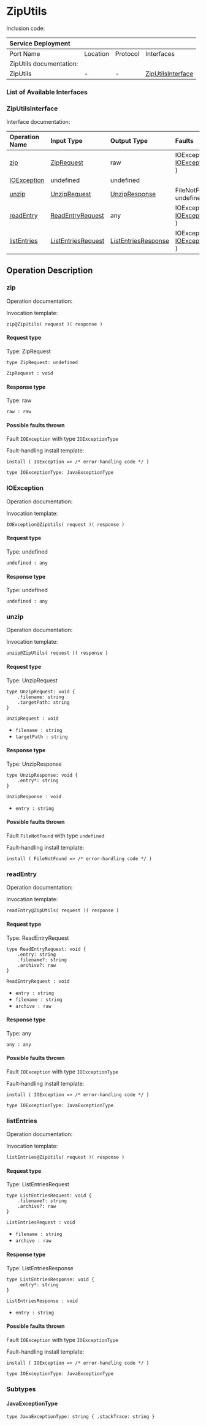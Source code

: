 <!-- markdownlint-disable -->
<!-- editorconfig-checker-disable -->
<!-- cSpell:disable -->

# ZipUtils

Inclusion code:

| Service Deployment      |          |          |                                                     |
|:------------------------|:---------|:---------|:----------------------------------------------------|
| Port Name               | Location | Protocol | Interfaces                                          |
| ZipUtils documentation: |          |          |                                                     |
| ZipUtils                | -        | -        | [ZipUtilsInterface](zip_utils.md#ZipUtilsInterface) |

### List of Available Interfaces

### ZipUtilsInterface <a id="ZipUtilsInterface"></a>

Interface documentation:

| Operation Name                          | Input Type                                            | Output Type                                             | Faults                                                           |
|:----------------------------------------|:------------------------------------------------------|:--------------------------------------------------------|:-----------------------------------------------------------------|
| [zip](zip_utils.md#zip)                 | [ZipRequest](zip_utils.md#ZipRequest)                 | raw                                                     | IOException\( [IOExceptionType](zip_utils.md#IOExceptionType) \) |
| [IOException](zip_utils.md#IOException) | undefined                                             | undefined                                               |                                                                  |
| [unzip](zip_utils.md#unzip)             | [UnzipRequest](zip_utils.md#UnzipRequest)             | [UnzipResponse](zip_utils.md#UnzipResponse)             | FileNotFound\( undefined \)                                      |
| [readEntry](zip_utils.md#readEntry)     | [ReadEntryRequest](zip_utils.md#ReadEntryRequest)     | any                                                     | IOException\( [IOExceptionType](zip_utils.md#IOExceptionType) \) |
| [listEntries](zip_utils.md#listEntries) | [ListEntriesRequest](zip_utils.md#ListEntriesRequest) | [ListEntriesResponse](zip_utils.md#ListEntriesResponse) | IOException\( [IOExceptionType](zip_utils.md#IOExceptionType) \) |

## Operation Description

### zip <a id="zip"></a>

Operation documentation:

Invocation template:

```jolie
zip@ZipUtils( request )( response )
```

#### Request type <a id="ZipRequest"></a>

Type: ZipRequest

```jolie
type ZipRequest: undefined
```

`ZipRequest : void`

#### Response type

Type: raw

`raw : raw`

#### Possible faults thrown

Fault `IOException` with type `IOExceptionType`

Fault-handling install template:

```jolie
install ( IOException => /* error-handling code */ )
```

```jolie
type IOExceptionType: JavaExceptionType
```

### IOException <a id="IOException"></a>

Operation documentation:

Invocation template:

```jolie
IOException@ZipUtils( request )( response )
```

#### Request type

Type: undefined

`undefined : any`

#### Response type

Type: undefined

`undefined : any`

### unzip <a id="unzip"></a>

Operation documentation:

Invocation template:

```jolie
unzip@ZipUtils( request )( response )
```

#### Request type <a id="UnzipRequest"></a>

Type: UnzipRequest

```jolie
type UnzipRequest: void {
    .filename: string
    .targetPath: string
}
```

`UnzipRequest : void`

* `filename : string`
* `targetPath : string`

#### Response type <a id="UnzipResponse"></a>

Type: UnzipResponse

```jolie
type UnzipResponse: void {
    .entry*: string
}
```

`UnzipResponse : void`

* `entry : string`

#### Possible faults thrown

Fault `FileNotFound` with type `undefined`

Fault-handling install template:

```jolie
install ( FileNotFound => /* error-handling code */ )
```

### readEntry <a id="readEntry"></a>

Operation documentation:

Invocation template:

```jolie
readEntry@ZipUtils( request )( response )
```

#### Request type <a id="ReadEntryRequest"></a>

Type: ReadEntryRequest

```jolie
type ReadEntryRequest: void {
    .entry: string
    .filename?: string
    .archive?: raw
}
```

`ReadEntryRequest : void`

* `entry : string`
* `filename : string`
* `archive : raw`

#### Response type

Type: any

`any : any`

#### Possible faults thrown

Fault `IOException` with type `IOExceptionType`

Fault-handling install template:

```jolie
install ( IOException => /* error-handling code */ )
```

```jolie
type IOExceptionType: JavaExceptionType
```

### listEntries <a id="listEntries"></a>

Operation documentation:

Invocation template:

```jolie
listEntries@ZipUtils( request )( response )
```

#### Request type <a id="ListEntriesRequest"></a>

Type: ListEntriesRequest

```jolie
type ListEntriesRequest: void {
    .filename?: string
    .archive?: raw
}
```

`ListEntriesRequest : void`

* `filename : string`
* `archive : raw`

#### Response type <a id="ListEntriesResponse"></a>

Type: ListEntriesResponse

```jolie
type ListEntriesResponse: void {
    .entry*: string
}
```

`ListEntriesResponse : void`

* `entry : string`

#### Possible faults thrown

Fault `IOException` with type `IOExceptionType`

Fault-handling install template:

```jolie
install ( IOException => /* error-handling code */ )
```

```jolie
type IOExceptionType: JavaExceptionType
```

### Subtypes

#### JavaExceptionType <a id="JavaExceptionType"></a>

```jolie
type JavaExceptionType: string { .stackTrace: string }
```

